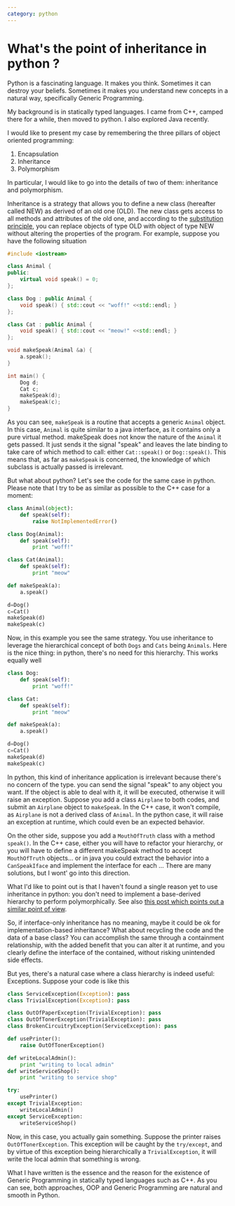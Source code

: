 ```yaml
---
category: python
---
```

What\'s the point of inheritance in python ?
============================================

Python is a fascinating language. It makes you think. Sometimes it can
destroy your beliefs. Sometimes it makes you understand new concepts in
a natural way, specifically Generic Programming.

My background is in statically typed languages. I came from C++, camped
there for a while, then moved to python. I also explored Java recently.

I would like to present my case by remembering the three pillars of
object oriented programming:

1.  Encapsulation
2.  Inheritance
3.  Polymorphism

In particular, I would like to go into the details of two of them:
inheritance and polymorphism.

Inheritance is a strategy that allows you to define a new class
(hereafter called NEW) as derived of an old one (OLD). The new class
gets access to all methods and attributes of the old one, and according
to the [substitution
principle](http://en.wikipedia.org/wiki/Substitutability), you can
replace objects of type OLD with object of type NEW without altering the
properties of the program. For example, suppose you have the following
situation

```cpp
#include <iostream>

class Animal {
public:
    virtual void speak() = 0;
};

class Dog : public Animal {
    void speak() { std::cout << "woff!" <<std::endl; }
};

class Cat : public Animal {
    void speak() { std::cout << "meow!" <<std::endl; }
};

void makeSpeak(Animal &a) {
    a.speak();
}

int main() {
    Dog d;
    Cat c;
    makeSpeak(d);
    makeSpeak(c);
}
```

As you can see, `makeSpeak` is a routine that accepts a generic `Animal`
object. In this case, `Animal` is quite similar to a java interface, as
it contains only a pure virtual method. makeSpeak does not know the
nature of the `Animal` it gets passed. It just sends it the signal
\"speak\" and leaves the late binding to take care of which method to
call: either `Cat::speak()` or `Dog::speak()`. This means that, as far
as `makeSpeak` is concerned, the knowledge of which subclass is actually
passed is irrelevant.

But what about python? Let\'s see the code for the same case in python.
Please note that I try to be as similar as possible to the C++ case for
a moment:

```python
class Animal(object):
    def speak(self):
        raise NotImplementedError()

class Dog(Animal):
    def speak(self):
        print "woff!"

class Cat(Animal):
    def speak(self):
        print "meow"

def makeSpeak(a):
    a.speak()

d=Dog()
c=Cat()
makeSpeak(d)
makeSpeak(c)
```

Now, in this example you see the same strategy. You use inheritance to
leverage the hierarchical concept of both `Dogs` and `Cats` being
`Animals`. Here is the nice thing: in python, there\'s no need for this
hierarchy. This works equally well

```python
class Dog:
    def speak(self):
        print "woff!"

class Cat:
    def speak(self):
        print "meow"

def makeSpeak(a):
    a.speak()

d=Dog()
c=Cat()
makeSpeak(d)
makeSpeak(c)
```

In python, this kind of inheritance application is irrelevant because
there\'s no concern of the type. you can send the signal \"speak\" to
any object you want. If the object is able to deal with it, it will be
executed, otherwise it will raise an exception. Suppose you add a class
`Airplane` to both codes, and submit an `Airplane` object to
`makeSpeak`. In the C++ case, it won\'t compile, as `Airplane` is not a
derived class of `Animal`. In the python case, it will raise an
exception at runtime, which could even be an expected behavior.

On the other side, suppose you add a `MouthOfTruth` class with a method
`speak()`. In the C++ case, either you will have to refactor your
hierarchy, or you will have to define a different makeSpeak method to
accept `MouthOfTruth` objects\... or in java you could extract the
behavior into a `CanSpeakIface` and implement the interface for each
\... There are many solutions, but I wont\' go into this direction.

What I\'d like to point out is that I haven\'t found a single reason yet
to use inheritance in python: you don\'t need to implement a
base-derived hierarchy to perform polymorphically. See also [this post
which points out a similar point of
view](http://forums.devshed.com/python-programming-11/does-interface-only-inheritance-make-sense-in-python-82822.html).

So, if interface-only inheritance has no meaning, maybe it could be ok
for implementation-based inheritance? What about recycling the code and
the data of a base class? You can accomplish the same through a
containment relationship, with the added benefit that you can alter it
at runtime, and you clearly define the interface of the contained,
without risking unintended side effects.

But yes, there\'s a natural case where a class hierarchy is indeed
useful: Exceptions. Suppose your code is like this

```python
class ServiceException(Exception): pass
class TrivialException(Exception): pass

class OutOfPaperException(TrivialException): pass
class OutOfTonerException(TrivialException): pass
class BrokenCircuitryException(ServiceException): pass

def usePrinter():
    raise OutOfTonerException()

def writeLocalAdmin():
    print "writing to local admin"
def writeServiceShop():
    print "writing to service shop"

try:
    usePrinter()
except TrivialException:
    writeLocalAdmin()
except ServiceException:
    writeServiceShop()
```

Now, in this case, you actually gain something. Suppose the printer
raises `OutOfTonerException`. This exception will be caught by the
`try/except`, and by virtue of this exception being hierarchically a
`TrivialException`, it will write the local admin that something is
wrong.

What I have written is the essence and the reason for the existence of
Generic Programming in statically typed languages such as C++. As you
can see, both approaches, OOP and Generic Programming are natural and
smooth in Python.
